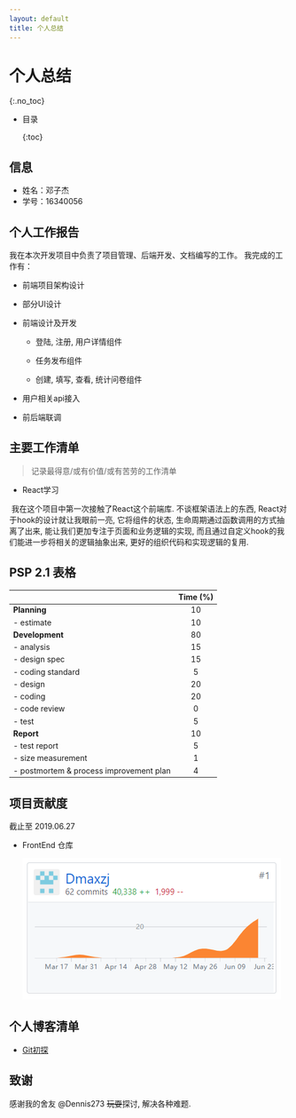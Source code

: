 ```yaml
---
layout: default
title: 个人总结
---
```


# 个人总结

{:.no_toc}

- 目录
  
  {:toc}

## 信息

- 姓名：邓子杰
- 学号：16340056

## 个人工作报告

我在本次开发项目中负责了项目管理、后端开发、文档编写的工作。
我完成的工作有：

- 前端项目架构设计

- 部分UI设计

- 前端设计及开发

  - 登陆, 注册, 用户详情组件

  - 任务发布组件
  - 创建, 填写, 查看, 统计问卷组件

- 用户相关api接入

- 前后端联调



## 主要工作清单

> 记录最得意/或有价值/或有苦劳的工作清单

- React学习
  

​	我在这个项目中第一次接触了React这个前端库. 不谈框架语法上的东西, React对于hook的设计就让我眼前一亮, 它将组件的状态, 生命周期通过函数调用的方式抽离了出来, 能让我们更加专注于页面和业务逻辑的实现, 而且通过自定义hook的我们能进一步将相关的逻辑抽象出来, 更好的组织代码和实现逻辑的复用. 

  

## PSP 2.1 表格

|                                         | Time (%) |
| :-------------------------------------- | :------: |
| **Planning**                            |    10    |
| - estimate                              |    10    |
| **Development**                         |    80    |
| - analysis                              |    15    |
| - design spec                           |    15    |
| - coding standard                      |    5     |
| - design                                |    20    |
| - coding                                |    20    |
| - code review                           |    0    |
| - test                                  |    5    |
| **Report**                              |    10   |
| - test report                           |    5    |
| - size measurement                      |    1    |
| - postmortem & process improvement plan |    4    |

## 项目贡献度

截止至 2019.06.27

- FrontEnd 仓库

  ![FrontEnd仓库](pics/FrontEnd.png)


## 个人博客清单

- [Git初探](../../x3-techniques/16340056/README.md)

## 致谢

感谢我的舍友 @Dennis273 ~~玩耍~~探讨, 解决各种难题.

